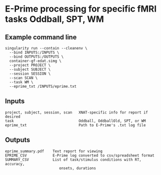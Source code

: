 # E-Prime processing for specific fMRI tasks Oddball, SPT, WM

## Example command line
```
singularity run --contain --cleanenv \
  --bind INPUTS:/INPUTS \
  --bind OUTPUTS:/OUTPUTS \
  container-gf-edat.simg \
  --project PROJECT \
  --subject SUBJECT \
  --session SESSION \
  --scan SCAN \
  --task WM \
  --eprime_txt /INPUTS/eprime.txt
```

## Inputs
```
project, subject, session, scan   XNAT-specific info for report if desired
task                              Oddball, OddballOld, SPT, or WM
eprime_txt                        Path to E-Prime's .txt log file
```

## Outputs
```
eprime_summary.pdf    Text report for viewing
EPRIME_CSV            E-Prime log converted to csv/spreadsheet format
SUMMARY_CSV           List of task/stimulus conditions with RT, accuracy,
                         onsets, durations
```
